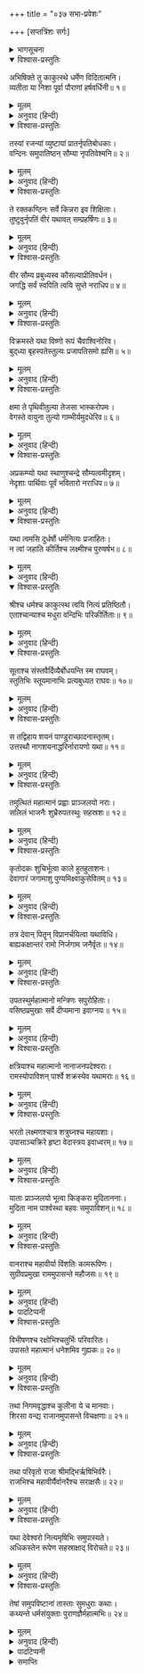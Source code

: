 +++
title = "०३७ सभा-प्रवेशः"

+++
[सप्तत्रिंशः सर्गः]



<details><summary>भागसूचना</summary>

37. श्रीरामका सभासदोंके साथ राजसभामें बैठना
</details>

<details open><summary>विश्वास-प्रस्तुतिः</summary>

अभिषिक्ते तु काकुत्स्थे धर्मेण विदितात्मनि।  
व्यतीता या निशा पूर्वा पौराणां हर्षवर्धिनी॥ १॥
</details>

<details><summary>मूलम्</summary>

अभिषिक्ते तु काकुत्स्थे धर्मेण विदितात्मनि।  
व्यतीता या निशा पूर्वा पौराणां हर्षवर्धिनी॥ १॥
</details>

<details><summary>अनुवाद (हिन्दी)</summary>

ककुत्स्थकुलभूषण आत्मज्ञानी श्रीरामचन्द्रजीका धर्मपूर्वक राज्याभिषेक हो जानेपर पुरवासियोंका हर्ष बढ़ानेवाली उनकी पहली रात्रि व्यतीत हुई॥ १॥
</details>

<details open><summary>विश्वास-प्रस्तुतिः</summary>

तस्यां रजन्यां व्युष्टायां प्रातर्नृपतिबोधकाः।  
वन्दिनः समुपातिष्ठन् सौम्या नृपतिवेश्मनि॥ २॥
</details>

<details><summary>मूलम्</summary>

तस्यां रजन्यां व्युष्टायां प्रातर्नृपतिबोधकाः।  
वन्दिनः समुपातिष्ठन् सौम्या नृपतिवेश्मनि॥ २॥
</details>

<details><summary>अनुवाद (हिन्दी)</summary>

वह रात बीतनेपर जब सबेरा हुआ, तब प्रातःकाल महाराज श्रीरामको जगानेवाले सौम्य वन्दीजन राजमहलमें उपस्थित हुए॥ २॥
</details>

<details open><summary>विश्वास-प्रस्तुतिः</summary>

ते रक्तकण्ठिनः सर्वे किन्नरा इव शिक्षिताः।  
तुष्टुवुर्नृपतिं वीरं यथावत् सम्प्रहर्षिणः॥ ३॥
</details>

<details><summary>मूलम्</summary>

ते रक्तकण्ठिनः सर्वे किन्नरा इव शिक्षिताः।  
तुष्टुवुर्नृपतिं वीरं यथावत् सम्प्रहर्षिणः॥ ३॥
</details>

<details><summary>अनुवाद (हिन्दी)</summary>

उनके कण्ठ बड़े मधुर थे। वे संगीतकी कलामें किन्नरोंके समान सुशिक्षित थे। उन्होंने बड़े हर्षमें भरकर यथावत्-रूपसे वीर नरेश श्रीरघुनाथजीका स्तवन आरम्भ किया॥ ३॥
</details>

<details open><summary>विश्वास-प्रस्तुतिः</summary>

वीर सौम्य प्रबुध्यस्व कौसल्याप्रीतिवर्धन।  
जगद्धि सर्वं स्वपिति त्वयि सुप्ते नराधिप॥ ४॥
</details>

<details><summary>मूलम्</summary>

वीर सौम्य प्रबुध्यस्व कौसल्याप्रीतिवर्धन।  
जगद्धि सर्वं स्वपिति त्वयि सुप्ते नराधिप॥ ४॥
</details>

<details><summary>अनुवाद (हिन्दी)</summary>

‘श्रीकौसल्याजीका आनन्द बढ़ानेवाले सौम्य-स्वरूप वीर श्रीरघुवीर! आप जागिये। महाराज! आपके सोये रहनेपर तो सारा जगत् ही सोया रहेगा (ब्राह्ममुहूर्तमें उठकर धर्मानुष्ठानमें नहीं लग सकेगा)॥ ४॥
</details>

<details open><summary>विश्वास-प्रस्तुतिः</summary>

विक्रमस्ते यथा विष्णो रूपं चैवाश्विनोरिव।  
बुद‍्ध्या बृहस्पतेस्तुल्यः प्रजापतिसमो ह्यसि॥ ५॥
</details>

<details><summary>मूलम्</summary>

विक्रमस्ते यथा विष्णो रूपं चैवाश्विनोरिव।  
बुद‍्ध्या बृहस्पतेस्तुल्यः प्रजापतिसमो ह्यसि॥ ५॥
</details>

<details><summary>अनुवाद (हिन्दी)</summary>

‘आपका पराक्रम भगवान् विष्णुके समान तथा रूप अश्विनीकुमारोंके समान है। बुद्धिमें आप बृहस्पतिके तुल्य हैं और प्रजापालनमें साक्षात् प्रजापतिके सदृश हैं॥ ५॥
</details>

<details open><summary>विश्वास-प्रस्तुतिः</summary>

क्षमा ते पृथिवीतुल्या तेजसा भास्करोपमः।  
वेगस्ते वायुना तुल्यो गाम्भीर्यमुदधेरिव॥ ६॥
</details>

<details><summary>मूलम्</summary>

क्षमा ते पृथिवीतुल्या तेजसा भास्करोपमः।  
वेगस्ते वायुना तुल्यो गाम्भीर्यमुदधेरिव॥ ६॥
</details>

<details><summary>अनुवाद (हिन्दी)</summary>

‘आपकी क्षमा पृथ्वीके समान और तेज भगवान् भास्करके समान है। वेग वायुके तुल्य और गम्भीरता समुद्रके सदृश है॥ ६॥
</details>

<details open><summary>विश्वास-प्रस्तुतिः</summary>

अप्रकम्प्यो यथा स्थाणुश्चन्द्रे सौम्यत्वमीदृशम्।  
नेदृशाः पार्थिवाः पूर्वं भवितारो नराधिप॥ ७॥
</details>

<details><summary>मूलम्</summary>

अप्रकम्प्यो यथा स्थाणुश्चन्द्रे सौम्यत्वमीदृशम्।  
नेदृशाः पार्थिवाः पूर्वं भवितारो नराधिप॥ ७॥
</details>

<details><summary>अनुवाद (हिन्दी)</summary>

‘नरेश्वर! आप भगवान् शङ्करके समान युद्धमें अविचल हैं। आपकी-सी सौम्यता चन्द्रमामें ही पायी जाती है। आपके समान राजा न पहले थे और न भविष्यमें होंगे॥ ७॥
</details>

<details open><summary>विश्वास-प्रस्तुतिः</summary>

यथा त्वमसि दुर्धर्षो धर्मनित्यः प्रजाहितः।  
न त्वां जहाति कीर्तिश्च लक्ष्मीश्च पुरुषर्षभ॥ ८॥
</details>

<details><summary>मूलम्</summary>

यथा त्वमसि दुर्धर्षो धर्मनित्यः प्रजाहितः।  
न त्वां जहाति कीर्तिश्च लक्ष्मीश्च पुरुषर्षभ॥ ८॥
</details>

<details><summary>अनुवाद (हिन्दी)</summary>

‘पुरुषोत्तम! आपको परास्त करना कठिन ही नहीं, असम्भव है। आप सदा धर्ममें संलग्न रहते हुए प्रजाके हित-साधनमें तत्पर रहते हैं, अतः कीर्ति और लक्ष्मी आपको कभी नहीं छोड़ती हैं॥ ८॥
</details>

<details open><summary>विश्वास-प्रस्तुतिः</summary>

श्रीश्च धर्मश्च काकुत्स्थ त्वयि नित्यं प्रतिष्ठितौ।  
एताश्चान्याश्च मधुरा वन्दिभिः परिकीर्तिताः॥ ९॥
</details>

<details><summary>मूलम्</summary>

श्रीश्च धर्मश्च काकुत्स्थ त्वयि नित्यं प्रतिष्ठितौ।  
एताश्चान्याश्च मधुरा वन्दिभिः परिकीर्तिताः॥ ९॥
</details>

<details><summary>अनुवाद (हिन्दी)</summary>

‘ककुत्स्थकुलनन्दन! ऐश्वर्य और धर्म आपमें नित्य प्रतिष्ठित हैं।’ वन्दीजनोंने ये तथा और भी बहुत-सी सुमधुर स्तुतियाँ सुनायीं॥ ९॥
</details>

<details open><summary>विश्वास-प्रस्तुतिः</summary>

सूताश्च संस्तवैर्दिव्यैर्बोधयन्ति स्म राघवम्।  
स्तुतिभिः स्तूयमानाभिः प्रत्यबुध्यत राघवः॥ १०॥
</details>

<details><summary>मूलम्</summary>

सूताश्च संस्तवैर्दिव्यैर्बोधयन्ति स्म राघवम्।  
स्तुतिभिः स्तूयमानाभिः प्रत्यबुध्यत राघवः॥ १०॥
</details>

<details><summary>अनुवाद (हिन्दी)</summary>

सूत भी दिव्य स्तुतियोंद्वारा श्रीरघुनाथजीको जगाते रहे। इस प्रकार सुनायी जाती हुई स्तुतियोंके द्वारा भगवान् श्रीराम जागे॥ १०॥
</details>

<details open><summary>विश्वास-प्रस्तुतिः</summary>

स तद्विहाय शयनं पाण्डुराच्छादनास्तृतम्।  
उत्तस्थौ नागशयनाद्धरिर्नारायणो यथा॥ ११॥
</details>

<details><summary>मूलम्</summary>

स तद्विहाय शयनं पाण्डुराच्छादनास्तृतम्।  
उत्तस्थौ नागशयनाद्धरिर्नारायणो यथा॥ ११॥
</details>

<details><summary>अनुवाद (हिन्दी)</summary>

जैसे पापहारी भगवान् नारायण सर्पशय्यासे उठते हैं, उसी प्रकार वे भी श्वेत बिछौनोंसे ढकी हुई शय्याको छोड़कर उठ बैठे॥ ११॥
</details>

<details open><summary>विश्वास-प्रस्तुतिः</summary>

तमुत्थितं महात्मानं प्रह्वाः प्राञ्जलयो नराः।  
सलिलं भाजनैः शुभ्रैरुपतस्थुः सहस्रशः॥ १२॥
</details>

<details><summary>मूलम्</summary>

तमुत्थितं महात्मानं प्रह्वाः प्राञ्जलयो नराः।  
सलिलं भाजनैः शुभ्रैरुपतस्थुः सहस्रशः॥ १२॥
</details>

<details><summary>अनुवाद (हिन्दी)</summary>

महाराजके शय्यासे उठते ही सहस्रों सेवक विनयपूर्वक हाथ जोड़ उज्ज्वल पात्रोंमें जल लिये उनकी सेवामें उपस्थित हुए॥ १२॥
</details>

<details open><summary>विश्वास-प्रस्तुतिः</summary>

कृतोदकः शुचिर्भूत्वा काले हुतहुताशनः।  
देवागारं जगामाशु पुण्यमिक्ष्वाकुसेवितम्॥ १३॥
</details>

<details><summary>मूलम्</summary>

कृतोदकः शुचिर्भूत्वा काले हुतहुताशनः।  
देवागारं जगामाशु पुण्यमिक्ष्वाकुसेवितम्॥ १३॥
</details>

<details><summary>अनुवाद (हिन्दी)</summary>

स्नान आदि करके शुद्ध हो उन्होंने समयपर अग्निमें आहुति दी और शीघ्र ही इक्ष्वाकुवंशियोंद्वारा सेवित पवित्र देवमन्दिरमें वे पधारे॥ १३॥
</details>

<details open><summary>विश्वास-प्रस्तुतिः</summary>

तत्र देवान् पितॄन् विप्रानर्चयित्वा यथाविधि।  
बाह्यकक्षान्तरं रामो निर्जगाम जनैर्वृतः॥ १४॥
</details>

<details><summary>मूलम्</summary>

तत्र देवान् पितॄन् विप्रानर्चयित्वा यथाविधि।  
बाह्यकक्षान्तरं रामो निर्जगाम जनैर्वृतः॥ १४॥
</details>

<details><summary>अनुवाद (हिन्दी)</summary>

वहाँ देवताओं, पितरों और ब्राह्मणोंका विधिवत् पूजन करके वे अनेक कर्मचारियोंके साथ बाहरकी ड्योढ़ीमें आये॥
</details>

<details open><summary>विश्वास-प्रस्तुतिः</summary>

उपतस्थुर्महात्मानो मन्त्रिणः सपुरोहिताः।  
वसिष्ठप्रमुखाः सर्वे दीप्यमाना इवाग्नयः॥ १५॥
</details>

<details><summary>मूलम्</summary>

उपतस्थुर्महात्मानो मन्त्रिणः सपुरोहिताः।  
वसिष्ठप्रमुखाः सर्वे दीप्यमाना इवाग्नयः॥ १५॥
</details>

<details><summary>अनुवाद (हिन्दी)</summary>

इसी समय प्रज्वलित अग्निके समान तेजस्वी वसिष्ठ आदि सभी महात्मा मन्त्री और पुरोहित वहाँ उपस्थित हुए॥ १५॥
</details>

<details open><summary>विश्वास-प्रस्तुतिः</summary>

क्षत्रियाश्च महात्मानो नानाजनपदेश्वराः।  
रामस्योपाविशन् पार्श्वे शक्रस्येव यथामराः॥ १६॥
</details>

<details><summary>मूलम्</summary>

क्षत्रियाश्च महात्मानो नानाजनपदेश्वराः।  
रामस्योपाविशन् पार्श्वे शक्रस्येव यथामराः॥ १६॥
</details>

<details><summary>अनुवाद (हिन्दी)</summary>

तत्पश्चात् अनेकानेक जनपदोंके स्वामी महामनस्वी क्षत्रिय श्रीरामचन्द्रजीके पास उसी तरह आकर बैठे, जैसे इन्द्रके समीप देवतालोग आकर बैठा करते हैं॥ १६॥
</details>

<details open><summary>विश्वास-प्रस्तुतिः</summary>

भरतो लक्ष्मणश्चात्र शत्रुघ्नश्च महायशाः।  
उपासाञ्चक्रिरे हृष्टा वेदास्त्रय इवाध्वरम्॥ १७॥
</details>

<details><summary>मूलम्</summary>

भरतो लक्ष्मणश्चात्र शत्रुघ्नश्च महायशाः।  
उपासाञ्चक्रिरे हृष्टा वेदास्त्रय इवाध्वरम्॥ १७॥
</details>

<details><summary>अनुवाद (हिन्दी)</summary>

महायशस्वी भरत, लक्ष्मण और शत्रुघ्न—ये तीनों भाई बड़े हर्षके साथ उसी तरह भगवान् श्रीरामकी सेवामें उपस्थित रहते थे, जैसे तीनों वेद यज्ञकी॥ १७॥
</details>

<details open><summary>विश्वास-प्रस्तुतिः</summary>

याताः प्राञ्जलयो भूत्वा किङ्करा मुदिताननाः।  
मुदिता नाम पार्श्वस्था बहवः समुपाविशन्॥ १८॥
</details>

<details><summary>मूलम्</summary>

याताः प्राञ्जलयो भूत्वा किङ्करा मुदिताननाः।  
मुदिता नाम पार्श्वस्था बहवः समुपाविशन्॥ १८॥
</details>

<details><summary>अनुवाद (हिन्दी)</summary>

इसी समय मुदित नामसे प्रसिद्ध बहुत-से सेवक भी, जिनके मुखपर प्रसन्नता खेलती रहती थी, हाथ जोड़े सभाभवनमें आये और श्रीरघुनाथजीके पास बैठ गये॥ १८॥
</details>

<details open><summary>विश्वास-प्रस्तुतिः</summary>

वानराश्च महावीर्या विंशतिः कामरूपिणः।  
सुग्रीवप्रमुखा राममुपासन्ते महौजसः॥ १९॥
</details>

<details><summary>मूलम्</summary>

वानराश्च महावीर्या विंशतिः कामरूपिणः।  
सुग्रीवप्रमुखा राममुपासन्ते महौजसः॥ १९॥
</details>

<details><summary>अनुवाद (हिन्दी)</summary>

फिर महापराक्रमी महातेजस्वी तथा इच्छानुसार रूप धारण करनेवाले सुग्रीव आदि बीस* वानर भगवान् श्रीरामके समीप आकर बैठे॥ १९॥
</details>

<details><summary>पादटिप्पनी</summary>

* सुग्रीव, अङ्गद, हनुमान्, जाम्बवान्, सुषेण, तार, नील, नल, मैन्द, द्विविद, कुमुद, शरभ, शतबलि, गन्धमादन, गज, गवाक्ष, गवय, धूम्र, रम्भ तथा ज्योतिमुख—ये प्रधान-प्रधान वानर-वीर बीसकी संख्यामें उपस्थित थे।
</details>

<details open><summary>विश्वास-प्रस्तुतिः</summary>

विभीषणश्च रक्षोभिश्चतुर्भिः परिवारितः।  
उपासते महात्मानं धनेशमिव गुह्यकः॥ २०॥
</details>

<details><summary>मूलम्</summary>

विभीषणश्च रक्षोभिश्चतुर्भिः परिवारितः।  
उपासते महात्मानं धनेशमिव गुह्यकः॥ २०॥
</details>

<details><summary>अनुवाद (हिन्दी)</summary>

अपने चार राक्षस मन्त्रियोंसे घिरे हुए विभीषण भी उसी प्रकार महात्मा श्रीरामकी सेवामें उपस्थित हुए, जैसे गुह्यकगण धनपति कुबेरकी सेवामें उपस्थित होते हैं॥ २०॥
</details>

<details open><summary>विश्वास-प्रस्तुतिः</summary>

तथा निगमवृद्धाश्च कुलीना ये च मानवाः।  
शिरसा वन्द्य राजानमुपासन्ते विचक्षणाः॥ २१॥
</details>

<details><summary>मूलम्</summary>

तथा निगमवृद्धाश्च कुलीना ये च मानवाः।  
शिरसा वन्द्य राजानमुपासन्ते विचक्षणाः॥ २१॥
</details>

<details><summary>अनुवाद (हिन्दी)</summary>

जो लोग शास्त्रज्ञानमें बढ़े-चढ़े और कुलीन थे, वे चतुर मनुष्य भी महाराजको मस्तक झुकाकर प्रणाम करके वहाँ बैठ गये॥ २१॥
</details>

<details open><summary>विश्वास-प्रस्तुतिः</summary>

तथा परिवृतो राजा श्रीमद्भिर्ऋषिभिर्वरैः।  
राजभिश्च महावीर्यैर्वानरैश्च सराक्षसैः॥ २२॥
</details>

<details><summary>मूलम्</summary>

तथा परिवृतो राजा श्रीमद्भिर्ऋषिभिर्वरैः।  
राजभिश्च महावीर्यैर्वानरैश्च सराक्षसैः॥ २२॥
</details>

<details><summary>अनुवाद (हिन्दी)</summary>

इस प्रकार बहुत-से श्रेष्ठ एवं तेजस्वी महर्षि, महापराक्रमी राजा, वानर और राक्षसोंसे घिरे राजसभामें बैठे हुए श्रीरघुनाथजी बड़ी शोभा पा रहे थे॥ २२॥
</details>

<details open><summary>विश्वास-प्रस्तुतिः</summary>

यथा देवेश्वरो नित्यमृषिभिः समुपास्यते।  
अधिकस्तेन रूपेण सहस्राक्षाद् विरोचते॥ २३॥
</details>

<details><summary>मूलम्</summary>

यथा देवेश्वरो नित्यमृषिभिः समुपास्यते।  
अधिकस्तेन रूपेण सहस्राक्षाद् विरोचते॥ २३॥
</details>

<details><summary>अनुवाद (हिन्दी)</summary>

जैसे देवराज इन्द्र सदा ऋषियोंसे सेवित होते हैं, उसी तरह महर्षि-मण्डलीसे घिरे हुए श्रीरामचन्द्रजी उस समय सहस्रलोचन इन्द्रसे भी अधिक शोभा पा रहे थे॥ २३॥
</details>

<details open><summary>विश्वास-प्रस्तुतिः</summary>

तेषां समुपविष्टानां तास्ताः सुमधुराः कथाः।  
कथ्यन्ते धर्मसंयुक्ताः पुराणज्ञैर्महात्मभिः॥ २४॥
</details>

<details><summary>मूलम्</summary>

तेषां समुपविष्टानां तास्ताः सुमधुराः कथाः।  
कथ्यन्ते धर्मसंयुक्ताः पुराणज्ञैर्महात्मभिः॥ २४॥
</details>

<details><summary>अनुवाद (हिन्दी)</summary>

जब सब लोग यथास्थान बैठ गये, तब पुराणवेत्ता महात्मा लोग भिन्न-भिन्न धर्म-कथाएँ कहने लगे*॥ २४॥
</details>

<details><summary>पादटिप्पनी</summary>

* इस सर्गके बाद कुछ प्रतियोंमें प्रक्षिप्त रूपसे पाँच सर्ग और उपलब्ध होते हैं, जिनमें वाली और सुग्रीवकी उत्पत्तिका तथा रावणके श्वेतद्वीपमें गमनका इतिहास वर्णित है। इस इतिहासके वक्ता भी अगस्त्यजी ही हैं। परंतु इसके पहले सर्गमें ही अगस्त्यजीके बिदा होनेका वर्णन आ गया है; अतः यहाँ इन सर्गोंका उल्लेख असङ्गत प्रतीत होता है। इसीलिये ये सर्ग यहाँ नहीं लिये गये हैं।
</details>

<details><summary>समाप्तिः</summary>

इत्यार्षे श्रीमद्रामायणे वाल्मीकीये आदिकाव्ये उत्तरकाण्डे सप्तत्रिंशः सर्गः॥ ३७॥  
इस प्रकार श्रीवाल्मीकिनिर्मित आर्षरामायण आदिकाव्यके उत्तरकाण्डमें सैंतीसवाँ सर्ग पूरा हुआ॥ ३७॥
</details>

